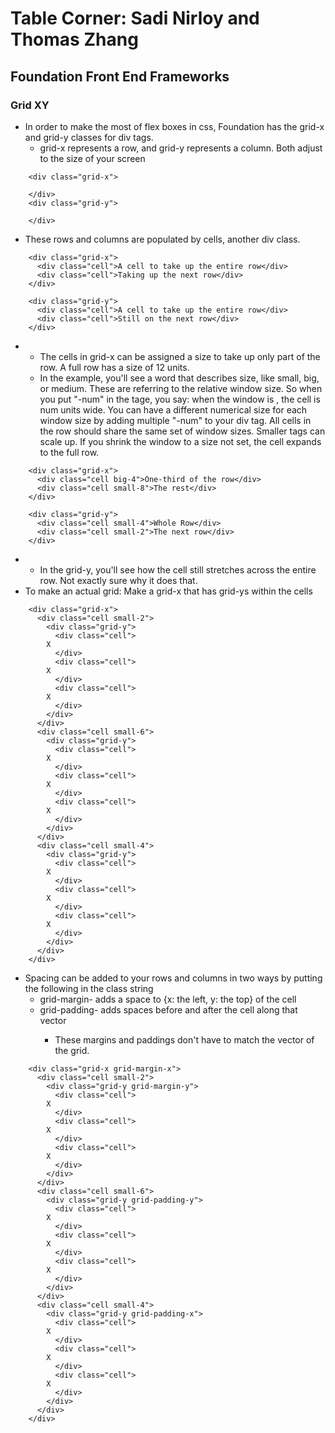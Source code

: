 # Table Corner: Sadi Nirloy and Thomas Zhang
## Foundation Front End Frameworks
### Grid XY
- In order to make the most of flex boxes in css, Foundation has the grid-x and grid-y classes for div tags.
	- grid-x represents a row, and grid-y represents a column. Both adjust to the size of your screen
```
	<div class="grid-x">

	</div>
	<div class="grid-y">

	</div>
```
- These rows and columns are populated by cells, another div class.
```
	<div class="grid-x">
	  <div class="cell">A cell to take up the entire row</div>
	  <div class="cell">Taking up the next row</div>
	</div>

	<div class="grid-y">
	  <div class="cell">A cell to take up the entire row</div>
	  <div class="cell">Still on the next row</div>
	</div>
```
- 
	- The cells in grid-x can be assigned a size to take up only part of the row. A full row has a size of 12 units.
	- In the example, you'll see a word that describes size, like small, big, or medium. These are referring to the relative window size. So when you put "<size>-num" in the tage, you say: when the window is <size>, the cell is num units wide. You can have a different numerical size for each window size by adding multiple "<size>-num" to your div tag. All cells in the row should share the same set of window sizes. Smaller tags can scale up. If you shrink the window to a size not set, the cell expands to the full row.
```
	<div class="grid-x">
	  <div class="cell big-4">One-third of the row</div>
	  <div class="cell small-8">The rest</div>
	</div>

	<div class="grid-y">
	  <div class="cell small-4">Whole Row</div>
	  <div class="cell small-2">The next row</div>
	</div>
```
- 
	- In the grid-y, you'll see how the cell still stretches across the entire row. Not exactly sure why it does that.
- To make an actual grid: Make a grid-x that has grid-ys within the cells
```	
	<div class="grid-x">
	  <div class="cell small-2">
	    <div class="grid-y">
	      <div class="cell">
		X
	      </div>
	      <div class="cell">
		X
	      </div>
	      <div class="cell">
		X
	      </div>
	    </div>
	  </div>
	  <div class="cell small-6">
	    <div class="grid-y">
	      <div class="cell">
		X
	      </div>
	      <div class="cell">
		X
	      </div>
	      <div class="cell">
		X
	      </div>
	    </div>
	  </div>
	  <div class="cell small-4">
	    <div class="grid-y">
	      <div class="cell">
		X
	      </div>
	      <div class="cell">
		X
	      </div>
	      <div class="cell">
		X
	      </div>
	    </div>
	  </div>
	</div>
```
- Spacing can be added to your rows and columns in two ways by putting the following in the class string
	- grid-margin-<x or y> adds a space to {x: the left, y: the top} of the cell
	- grid-padding-<x or y> adds spaces before and after the cell along that vector
		- These margins and paddings don't have to match the vector of the grid.
```	
	<div class="grid-x grid-margin-x">
	  <div class="cell small-2">
	    <div class="grid-y grid-margin-y">
	      <div class="cell">
		X
	      </div>
	      <div class="cell">
		X
	      </div>
	      <div class="cell">
		X
	      </div>
	    </div>
	  </div>
	  <div class="cell small-6">
	    <div class="grid-y grid-padding-y">
	      <div class="cell">
		X
	      </div>
	      <div class="cell">
		X
	      </div>
	      <div class="cell">
		X
	      </div>
	    </div>
	  </div>
	  <div class="cell small-4">
	    <div class="grid-y grid-padding-x">
	      <div class="cell">
		X
	      </div>
	      <div class="cell">
		X
	      </div>
	      <div class="cell">
		X
	      </div>
	    </div>
	  </div>
	</div>
```